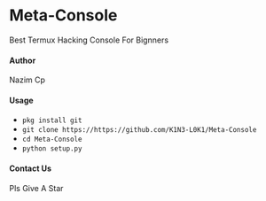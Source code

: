 # Meta-Console
Best Termux Hacking Console For Bignners

#### Author
Nazim Cp

#### Usage

* `pkg install git`
* `git clone https://https://github.com/K1N3-L0K1/Meta-Console`
* `cd Meta-Console`
* `python setup.py`

#### Contact Us


Pls Give A Star
